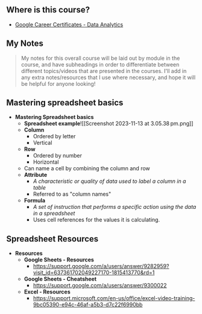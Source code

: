 ## Where is this course?
- [Google Career Certificates - Data Analytics](https://grow.google/certificates/data-analytics/#?modal_active=none)

## My Notes
> My notes for this overall course will be laid out by module in the course, and have subheadings in order to differentiate between different topics/videos that are presented in the courses. I'll add in any extra notes/resources that I use where necessary, and hope it will be helpful for anyone looking!


## Mastering spreadsheet basics
- **Mastering Spreadsheet basics**
	- **Spreadsheet example**![[Screenshot 2023-11-13 at 3.05.38 pm.png]]
	- **Column**
		- Ordered by letter
		- Vertical
	- **Row**
		- Ordered by number
		- Horizontal
	- Can name a cell by combining the column and row
	- **Attribute**
		- *A characteristic or quality of data used to label a column in a table*
		- Referred to as "column names"
	- **Formula**
		- *A set of instruction that performs a specific action using the data in a spreadsheet*
		- Uses cell references for the values it is calculating.

## Spreadsheet Resources
- **Resources**
	- **Google Sheets - Resources**
		- https://support.google.com/a/users/answer/9282959?visit_id=637361702049227170-1815413770&rd=1
	- **Google Sheets - Cheatsheet**
		- https://support.google.com/a/users/answer/9300022
	- **Excel - Resources**
		- https://support.microsoft.com/en-us/office/excel-video-training-9bc05390-e94c-46af-a5b3-d7c22f6990bb